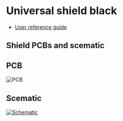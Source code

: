 # Universal shield black

- [User reference guide](https://link)

## Shield PCBs and scematic

## PCB

![PCB](https://github.com/srg74/WLED-wemos-shield/blob/master/resources/Images/WLED_Wemos_top.png)

## Scematic

[![Schematic](https://github.com/srg74/WLED-wemos-shield/blob/master/resources/Images/schematic.png)](https://github.com/srg74/WLED-wemos-shield/blob/master/resources/Images/schematic.pdf)
